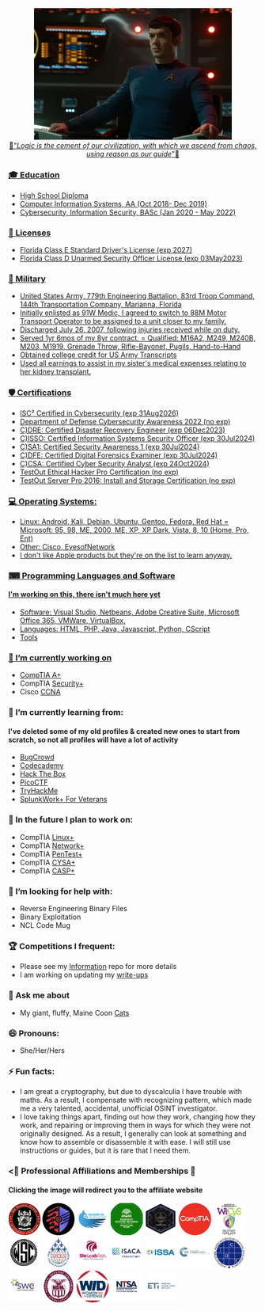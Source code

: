 <div align="center" dir="auto">
<a href="https://www.paramountplus.com/shows/star-trek-strange-new-worlds/?searchReferral=desktop-web&source=google-organic&ftag=PPM-23-10bfh8c"/a><img src="https://github.com/C4ph3RT1g3R/c4ph3rt1g3r/blob/main/Images/NuSpock.jpg" width="400 height="100"/>
</div>

<div align="center" dir="auto">🖖"<i>Logic is the cement of our civilization, with which we ascend from chaos, using reason as our guide</i>"🖖</div>

### 🎓 Education
- High School Diploma
- Computer Information Systems, AA (Oct 2018- Dec 2019)
- Cybersecurity, Information Security, BASc (Jan 2020 - May 2022)

### 💼 Licenses
- Florida Class E Standard Driver's License (exp 2027)
- Florida Class D Unarmed Security Officer License (exp 03May2023)

### 💂 Military
- United States Army, 779th Engineering Battalion, 83rd Troop Command, 144th Transportation Company, Marianna, Florida
- Initially enlisted as 91W Medic, I agreed to switch to 88M Motor Transport Operator to be assigned to a unit closer to my family.
- Discharged July 26, 2007, following injuries received while on duty.
- Served 1yr 6mos of my 8yr contract.
= Qualified: M16A2, M249, M240B, M203, M1919, Grenade Throw, Rifle-Bayonet, Pugils, Hand-to-Hand
- Obtained college credit for US Army Transcripts
- Used all earnings to assist in my sister's medical expenses relating to her kidney transplant.

### 🛡️ Certifications
- ISC² Certified in Cybersecurity (exp 31Aug2026)
- Department of Defense Cybersecurity Awareness 2022 (no exp)
- C)DRE: Certified Disaster Recovery Engineer (exp 06Dec2023)
- C)ISSO: Certified Information Systems Security Officer (exp 30Jul2024)
- C)SA1: Certified Security Awareness 1 (exp 30Jul2024)
- C)DFE: Certified Digital Forensics Examiner (exp 30Jul2024)
- C)CSA: Certified Cyber Security Analyst (exp 24Oct2024)
- TestOut Ethical Hacker Pro Certification (no exp)
- TestOut Server Pro 2016: Install and Storage Certification (no exp)

### 💻 Operating Systems:
- Linux: Android, Kali, Debian, Ubuntu, Gentoo, Fedora, Red Hat
= Microsoft: 95, 98, ME, 2000, ME, XP, XP Dark, Vista, 8, 10 (Home, Pro, Ent)
- Other: Cisco, EyesofNetwork
- I don't like Apple products but they're on the list to learn anyway.

### ⌨ Programming Languages and Software
#### I'm working on this, there isn't much here yet

- Software: Visual Studio, Netbeans, Adobe Creative Suite, Microsoft Office 365, VMWare, VirtualBox,
- Languages: HTML, PHP, Java, Javascript, Python, CScript
- Tools

### 🔭 I’m currently working on
- CompTIA [A+](https://www.comptia.org/certifications/a)
- CompTIA [Security+](https://www.comptia.org/certifications/security)
- Cisco [CCNA](https://www.netacad.com/courses/networking)

### 🌱 I’m currently learning from:
#### I've deleted some of my old profiles & created new ones to start from scratch, so not all profiles will have a lot of activity
- [BugCrowd](https://bugcrowd.com/C4ph3RT1g3R)
- [Codecademy](https://www.codecademy.com/profiles/C4ph3rT1g3R)
- [Hack The Box](https://app.hackthebox.com/users/597984)
- [PicoCTF](https://play.picoctf.org/users/C4ph3RT1g3R)
- [TryHackMe](https://tryhackme.com/p/CypherTiger)
- [SplunkWork+ For Veterans](https://workplus.splunk.com/veterans)

### 🔮 In the future I plan to work on:
- CompTIA [Linux+](https://www.comptia.org/certifications/linux)
- CompTIA [Network+](https://www.comptia.org/certifications/network)
- CompTIA [PenTest+](https://www.comptia.org/certifications/pentest)
- CompTIA [CYSA+](https://www.comptia.org/certifications/cybersecurity-analyst)
- CompTIA [CASP+](https://www.comptia.org/certifications/comptia-advanced-security-practitioner)

### 🤔 I’m looking for help with:
- Reverse Engineering Binary Files
- Binary Exploitation
- NCL Code Mug

### 🏆 Competitions I frequent:
- Please see my [Information](https://github.com/C4ph3RT1g3R/Cybersecurity-Information) repo for more details
- I am working on updating my [write-ups](https://github.com/C4ph3RT1g3R/Write-Ups)

### 💬 Ask me about
- My giant, fluffy, Maine Coon [Cats](https://www.instagram.com/shadow.and.kira/)

### 😄 Pronouns:
- She/Her/Hers

### ⚡ Fun facts:
- I am great a cryptography, but due to dyscalculia I have trouble with maths. As a result, I compensate with recognizing pattern, which made me a very talented, accidental, unofficial OSINT investigator.
- I love taking things apart, finding out how they work, changing how they work, and repairing or improving them in ways for which they were not originally designed. As a result, I generally can look at something and know how to assemble or disassemble it with ease. I will still use instructions or guides, but it is rare that I need them.

### <🤝 Professional Affiliations and Memberships 🤝
#### Clicking the image will redirect you to the affiliate website
<a href="https://www.nsls.org/"><img src="https://github.com/C4ph3RT1g3R/c4ph3rt1g3r/blob/main/Images/nsls.png" width="65" height="65"/></a>
<a href="https://www.wgu.edu/online-it-degrees/cyber-club.html"><img src="https://github.com/C4ph3RT1g3R/c4ph3rt1g3r/blob/main/Images/wgucyber.png" width="65" height="65"/></a>
<a href="https://www.wgu.edu/online-it-degrees/women-in-tech.html"><img src="https://github.com/C4ph3RT1g3R/c4ph3rt1g3r/blob/main/Images/wit_wgu.png" width="65" height="65"/></a>
<a href="https://www.pensacolastate.edu/academics/robinson-honors-program/"><img src="https://github.com/C4ph3RT1g3R/c4ph3rt1g3r/blob/main/Images/RHP.png" width="65" height="65"/></a>
<a href="https://nationalcyberleague.org/competition"><img src="https://github.com/C4ph3RT1g3R/c4ph3rt1g3r/blob/main/Images/NCL.png" width="65" height="65"/></a>
<a href="https://connect.comptia.org/membership"><img src="https://github.com/C4ph3RT1g3R/c4ph3rt1g3r/blob/main/Images/Comptia.png" width="65" height="65"/></a>
<a href="https://www.wicysmilitary.org/"><img src="https://github.com/C4ph3RT1g3R/c4ph3rt1g3r/blob/main/Images/WiCyS.png" width="65" height="65"/></a>
<a href="https://womenscyberjutsu.org/"><img src="https://github.com/C4ph3RT1g3R/c4ph3rt1g3r/blob/main/Images/WCJ.png" width="65" height="65"/></a>
<a href="https://pensacola.afceachapters.org/welcome-afcea-blue-angels-pensacola-chapter"><img src="https://github.com/C4ph3RT1g3R/c4ph3rt1g3r/blob/main/Images/AFCEABA.png" width="65" height="65"/></a>
<a href="https://engage.isaca.org/tallahasseechapter/sheleadstech"><img src="https://github.com/C4ph3RT1g3R/c4ph3rt1g3r/blob/main/Images/slt.png" width="65" height="65"/></a>
<a href="https://engage.isaca.org/tallahasseechapter/home"><img src="https://github.com/C4ph3RT1g3R/c4ph3rt1g3r/blob/main/Images/isaca.png" width="65" height="65"/></a>
<a href="https://www.issa.org/membership/"><img src="https://github.com/C4ph3RT1g3R/c4ph3rt1g3r/blob/main/Images/issa.png" width="65" height="65"/></a>
<a href="cyberstudents.org/about/"><img src="https://github.com/C4ph3RT1g3R/c4ph3rt1g3r/blob/main/Images/ncw.png" width="65" height="65"/></a>
<a href="https://iacr.org/"><img src="https://github.com/C4ph3RT1g3R/c4ph3rt1g3r/blob/main/Images/iacr.png" width="65" height="65"/></a>
<a href="https://swe.org/"><img src="https://github.com/C4ph3RT1g3R/c4ph3rt1g3r/blob/main/Images/swe.png" width="65" height="65"/></a>
<a href="https://www.ndia.org/"><img src="https://github.com/C4ph3RT1g3R/c4ph3rt1g3r/blob/main/Images/ndia.png" width="65" height="65"/></a>
<a href="https://www.womenindefense.net/"><img src="https://github.com/C4ph3RT1g3R/c4ph3rt1g3r/blob/main/Images/wid.png" width="65" height="65"/></a>
<a href="https://www.ntsa.org/"><img src="https://github.com/C4ph3RT1g3R/c4ph3rt1g3r/blob/main/Images/ntsa.png" width="65" height="65"/></a>
<a href="https://www.emergingtechnologiesinstitute.org/"><img src="https://github.com/C4ph3RT1g3R/c4ph3rt1g3r/blob/main/Images/eti.png" width="65" height="65"/></a>
